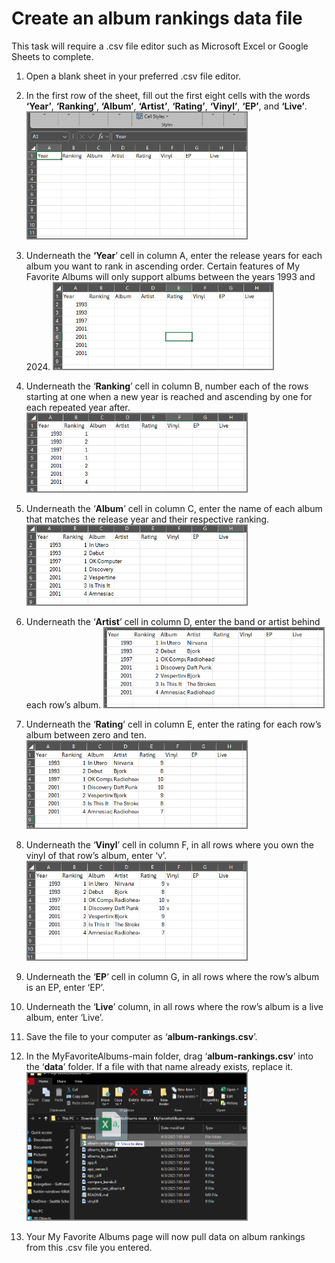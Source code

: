 # Create an album rankings data file

This task will require a .csv file editor such as Microsoft Excel or Google Sheets to complete.

1. Open a blank sheet in your preferred .csv file editor.
2. In the first row of the sheet, fill out the first eight cells with the words **‘Year’**, **‘Ranking’**, **‘Album’**, **‘Artist’**, **‘Rating’**, **‘Vinyl’**, **‘EP’**, and **‘Live’**.
    <img src= "/images/task16.png" alt="where to click" style="border: 2px solid grey;" width="350">
3. Underneath the **‘Year**’ cell in column A, enter the release years for each album you want to rank in ascending order. Certain features of My Favorite Albums will only support albums between the years 1993 and 2024\.
    <img src= "/images/task17.png" alt="where to click" style="border: 2px solid grey;" width="350">
4. Underneath the ‘**Ranking**’ cell in column B, number each of the rows starting at one when a new year is reached and ascending by one for each repeated year after.
    <img src= "/images/task18.png" alt="where to click" style="border: 2px solid grey;" width="350">
5. Underneath the ‘**Album**’ cell in column C, enter the name of each album that matches the release year and their respective ranking.
    <img src= "/images/task19.png" alt="where to click" style="border: 2px solid grey;" width="350">
6. Underneath the ‘**Artist**’ cell in column D, enter the band or artist behind each row’s album.
    <img src= "/images/task20.png" alt="where to click" style="border: 2px solid grey;" width="350">
7. Underneath the ‘**Rating**’ cell in column E, enter the rating for each row’s album between zero and ten\.
    <img src= "/images/task21.png" alt="where to click" style="border: 2px solid grey;" width="350">
8. Underneath the ‘**Vinyl**’ cell in column F, in all rows where you own the vinyl of that row’s album, enter ‘v’.  
    <img src= "/images/task22.png" alt="where to click" style="border: 2px solid grey;" width="350">
9. Underneath the ‘**EP**’ cell in column G, in all rows where the row’s album is an EP, enter ‘EP’.  
     
10. Underneath the ‘**Live**’ column, in all rows where the row’s album is a live album, enter ‘Live’.

11. Save the file to your computer as ‘**album-rankings.csv**’.

12. In the MyFavoriteAlbums-main folder, drag ‘**album-rankings.csv**’ into the ‘**data**’ folder. If a file with that name already exists, replace it.
    <img src= "/images/task23.png" alt="where to click" style="border: 2px solid grey;" width="350">
13. Your My Favorite Albums page will now pull data on album rankings from this .csv file you entered.